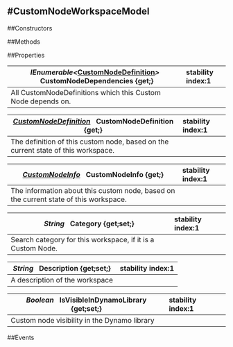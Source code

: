 #CustomNodeWorkspaceModel
---
##Constructors 



##Methods  




























##Properties  

|*IEnumerable<*[CustomNodeDefinition](http://dynamods.github.io/DynamoAPI/Dynamo/CustomNodeDefinition)*>* **&nbsp;&nbsp;CustomNodeDependencies {get;}** |  stability index:1  
| ------------- | :--------------- 
|  All CustomNodeDefinitions which this Custom Node depends on. 


|*[CustomNodeDefinition](http://dynamods.github.io/DynamoAPI/Dynamo/CustomNodeDefinition)* **&nbsp;&nbsp;CustomNodeDefinition {get;}** |  stability index:1  
| ------------- | :--------------- 
|  The definition of this custom node, based on the current state of this workspace. 


|*[CustomNodeInfo](http://dynamods.github.io/DynamoAPI/Dynamo/CustomNodeInfo)* **&nbsp;&nbsp;CustomNodeInfo {get;}** |  stability index:1  
| ------------- | :--------------- 
|  The information about this custom node, based on the current state of this workspace. 


|*String* **&nbsp;&nbsp;Category {get;set;}** |  stability index:1  
| ------------- | :--------------- 
|  Search category for this workspace, if it is a Custom Node. 


|*String* **&nbsp;&nbsp;Description {get;set;}** |  stability index:1  
| ------------- | :--------------- 
|  A description of the workspace 


|*Boolean* **&nbsp;&nbsp;IsVisibleInDynamoLibrary {get;set;}** |  stability index:1  
| ------------- | :--------------- 
|  Custom node visibility in the Dynamo library 

























##Events  























